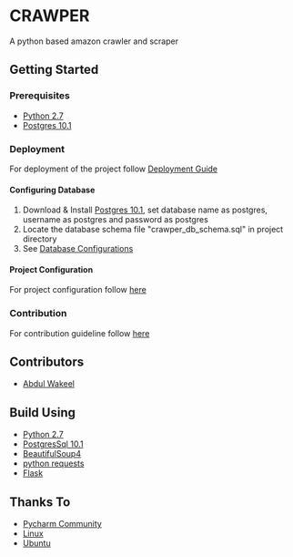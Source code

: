 # CRAWPER
A python based amazon crawler and scraper


## Getting Started
### Prerequisites
* [Python 2.7](https://www.python.org/download/releases/2.7/)
* [Postgres 10.1](https://www.postgresql.org/download/)

### Deployment
For deployment of the project follow [Deployment Guide](docs/deployment.md)

#### Configuring Database
1. Download & Install [Postgres 10.1](https://www.postgresql.org/download/), set database name as postgres, username as postgres and password as postgres
2. Locate the database schema file "crawper_db_schema.sql" in project directory
3. See [Database Configurations](docs/database.md)

#### Project Configuration
For project configuration follow [here](docs/configuration.md)
### Contribution
For contribution guideline follow [here](docs/contribution.md)

## Contributors

- [Abdul Wakeel](https://github.com/a-wakeel)

## Build Using
* [Python 2.7](https://www.python.org/download/releases/2.7/)
* [PostgresSql 10.1](https://www.postgresql.org/download/)
* [BeautifulSoup4](https://www.crummy.com/software/BeautifulSoup/bs4/doc/)
* [python requests](http://docs.python-requests.org/en/master/)
* [Flask](http://flask.pocoo.org/)

## Thanks To
* [Pycharm Community](https://www.jetbrains.com/pycharm/)
* [Linux](https://www.linux.org/)
* [Ubuntu](https://www.ubuntu.com/)
